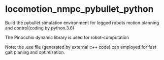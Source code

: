 # locomotion_nmpc_pybullet_python

Build the pybullet simulation environment for legged robots motion planning and control(coding by python.3.6)

The Pinocchio dynamic library is used for robot-computation

Note: the .exe file (generated by external c++ code) can employed for fast gait planing and optimization.
